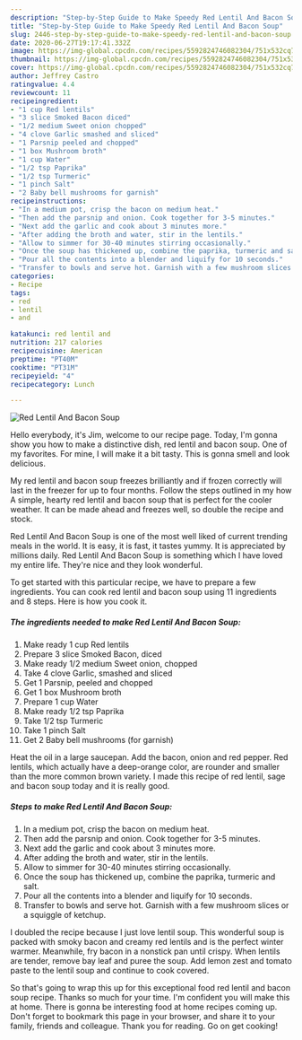 ```yaml
---
description: "Step-by-Step Guide to Make Speedy Red Lentil And Bacon Soup"
title: "Step-by-Step Guide to Make Speedy Red Lentil And Bacon Soup"
slug: 2446-step-by-step-guide-to-make-speedy-red-lentil-and-bacon-soup
date: 2020-06-27T19:17:41.332Z
image: https://img-global.cpcdn.com/recipes/5592824746082304/751x532cq70/red-lentil-and-bacon-soup-recipe-main-photo.jpg
thumbnail: https://img-global.cpcdn.com/recipes/5592824746082304/751x532cq70/red-lentil-and-bacon-soup-recipe-main-photo.jpg
cover: https://img-global.cpcdn.com/recipes/5592824746082304/751x532cq70/red-lentil-and-bacon-soup-recipe-main-photo.jpg
author: Jeffrey Castro
ratingvalue: 4.4
reviewcount: 11
recipeingredient:
- "1 cup Red lentils"
- "3 slice Smoked Bacon diced"
- "1/2 medium Sweet onion chopped"
- "4 clove Garlic smashed and sliced"
- "1 Parsnip peeled and chopped"
- "1 box Mushroom broth"
- "1 cup Water"
- "1/2 tsp Paprika"
- "1/2 tsp Turmeric"
- "1 pinch Salt"
- "2 Baby bell mushrooms for garnish"
recipeinstructions:
- "In a medium pot, crisp the bacon on medium heat."
- "Then add the parsnip and onion. Cook together for 3-5 minutes."
- "Next add the garlic and cook about 3 minutes more."
- "After adding the broth and water, stir in the lentils."
- "Allow to simmer for 30-40 minutes stirring occasionally."
- "Once the soup has thickened up, combine the paprika, turmeric and salt."
- "Pour all the contents into a blender and liquify for 10 seconds."
- "Transfer to bowls and serve hot. Garnish with a few mushroom slices or a squiggle of ketchup."
categories:
- Recipe
tags:
- red
- lentil
- and

katakunci: red lentil and 
nutrition: 217 calories
recipecuisine: American
preptime: "PT40M"
cooktime: "PT31M"
recipeyield: "4"
recipecategory: Lunch

---
```



![Red Lentil And Bacon Soup](https://img-global.cpcdn.com/recipes/5592824746082304/751x532cq70/red-lentil-and-bacon-soup-recipe-main-photo.jpg)

Hello everybody, it's Jim, welcome to our recipe page. Today, I'm gonna show you how to make a distinctive dish, red lentil and bacon soup. One of my favorites. For mine, I will make it a bit tasty. This is gonna smell and look delicious.

My red lentil and bacon soup freezes brilliantly and if frozen correctly will last in the freezer for up to four months. Follow the steps outlined in my how A simple, hearty red lentil and bacon soup that is perfect for the cooler weather. It can be made ahead and freezes well, so double the recipe and stock.

Red Lentil And Bacon Soup is one of the most well liked of current trending meals in the world. It is easy, it is fast, it tastes yummy. It is appreciated by millions daily. Red Lentil And Bacon Soup is something which I have loved my entire life. They're nice and they look wonderful.


To get started with this particular recipe, we have to prepare a few ingredients. You can cook red lentil and bacon soup using 11 ingredients and 8 steps. Here is how you cook it.

<!--inarticleads1-->

##### The ingredients needed to make Red Lentil And Bacon Soup:

1. Make ready 1 cup Red lentils
1. Prepare 3 slice Smoked Bacon, diced
1. Make ready 1/2 medium Sweet onion, chopped
1. Take 4 clove Garlic, smashed and sliced
1. Get 1 Parsnip, peeled and chopped
1. Get 1 box Mushroom broth
1. Prepare 1 cup Water
1. Make ready 1/2 tsp Paprika
1. Take 1/2 tsp Turmeric
1. Take 1 pinch Salt
1. Get 2 Baby bell mushrooms (for garnish)


Heat the oil in a large saucepan. Add the bacon, onion and red pepper. Red lentils, which actually have a deep-orange color, are rounder and smaller than the more common brown variety. I made this recipe of red lentil, sage and bacon soup today and it is really good. 

<!--inarticleads2-->

##### Steps to make Red Lentil And Bacon Soup:

1. In a medium pot, crisp the bacon on medium heat.
1. Then add the parsnip and onion. Cook together for 3-5 minutes.
1. Next add the garlic and cook about 3 minutes more.
1. After adding the broth and water, stir in the lentils.
1. Allow to simmer for 30-40 minutes stirring occasionally.
1. Once the soup has thickened up, combine the paprika, turmeric and salt.
1. Pour all the contents into a blender and liquify for 10 seconds.
1. Transfer to bowls and serve hot. Garnish with a few mushroom slices or a squiggle of ketchup.


I doubled the recipe because I just love lentil soup. This wonderful soup is packed with smoky bacon and creamy red lentils and is the perfect winter warmer. Meanwhile, fry bacon in a nonstick pan until crispy. When lentils are tender, remove bay leaf and puree the soup. Add lemon zest and tomato paste to the lentil soup and continue to cook covered. 

So that's going to wrap this up for this exceptional food red lentil and bacon soup recipe. Thanks so much for your time. I'm confident you will make this at home. There is gonna be interesting food at home recipes coming up. Don't forget to bookmark this page in your browser, and share it to your family, friends and colleague. Thank you for reading. Go on get cooking!
